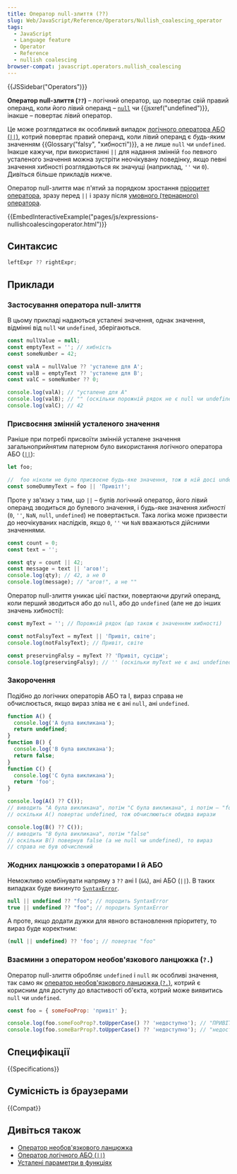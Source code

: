 ```yaml
---
title: Оператор null-злиття (??)
slug: Web/JavaScript/Reference/Operators/Nullish_coalescing_operator
tags:
  - JavaScript
  - Language feature
  - Operator
  - Reference
  - nullish coalescing
browser-compat: javascript.operators.nullish_coalescing
---
```


{{JSSidebar("Operators")}}

**Оператор null-злиття (`??`)** – логічний оператор, що повертає свій правий операнд, коли його лівий операнд – [`null`](/uk/docs/Web/JavaScript/Reference/Operators/null) чи {{jsxref("undefined")}}, інакше – повертає лівий оператор.

Це може розглядатися як особливий випадок [логічного оператора АБО (`||`)](/uk/docs/Web/JavaScript/Reference/Operators/Logical_OR), котрий повертає правий операнд, коли лівий операнд є _будь-яким_ значенням {{Glossary("falsy", "хибності")}}, а не лише `null` чи `undefined`. Інакше кажучи, при використанні `||` для надання змінній `foo` певного усталеного значення можна зустріти неочікувану поведінку, якщо певні значення хибності розглядаються як значущі (наприклад, `''` чи `0`). Дивіться більше прикладів нижче.

Оператор null-злиття має п'ятий за порядком зростання [пріоритет оператора](/uk/docs/Web/JavaScript/Reference/Operators/Operator_Precedence), зразу перед `||` і зразу після [умовного (тернарного) оператора](/uk/docs/Web/JavaScript/Reference/Operators/Conditional_Operator).

{{EmbedInteractiveExample("pages/js/expressions-nullishcoalescingoperator.html")}}

## Синтаксис

```js
leftExpr ?? rightExpr;
```

## Приклади

### Застосування оператора null-злиття

В цьому прикладі надаються усталені значення, однак значення, відмінні від `null` чи `undefined`, зберігаються.

```js
const nullValue = null;
const emptyText = ''; // хибність
const someNumber = 42;

const valA = nullValue ?? 'усталене для A';
const valB = emptyText ?? 'усталене для B';
const valC = someNumber ?? 0;

console.log(valA); // "усталене для A"
console.log(valB); // "" (оскільки порожній рядок не є null чи undefined)
console.log(valC); // 42
```

### Присвоєння змінній усталеного значення

Раніше при потребі присвоїти змінній усталене значення загальноприйнятим патерном було використання логічного оператора АБО ([`||`](/uk/docs/Web/JavaScript/Reference/Operators/Logical_OR)):

```js
let foo;

//  foo ніколи не було присвоєне будь-яке значення, тож в ній досі undefined
const someDummyText = foo || 'Привіт!';
```

Проте у зв'язку з тим, що `||` – булів логічний оператор, його лівий операнд зводиться до булевого значення, і будь-яке значення _хибності_ (`0`, `''`, `NaN`, `null`, `undefined`) не повертається. Така логіка може призвести до неочікуваних наслідків, якщо `0`, `''` чи `NaN` вважаються дійсними значеннями.

```js
const count = 0;
const text = '';

const qty = count || 42;
const message = text || 'агов!';
console.log(qty); // 42, а не 0
console.log(message); // "агов!", а не ""
```

Оператор null-злиття уникає цієї пастки, повертаючи другий операнд, коли перший зводиться або до `null`, або до `undefined` (але не до інших значень хибності):

```js
const myText = ''; // Порожній рядок (що також є значенням хибності)

const notFalsyText = myText || 'Привіт, світе';
console.log(notFalsyText); // Привіт, світе

const preservingFalsy = myText ?? 'Привіт, сусіди';
console.log(preservingFalsy); // '' (оскільки myText не є ані undefined, ані null)
```

### Закорочення

Подібно до логічних операторів АБО та І, вираз справа не обчислюється, якщо вираз зліва не є ані `null`, ані `undefined`.

```js
function A() {
  console.log('A була викликана');
  return undefined;
}
function B() {
  console.log('B була викликана');
  return false;
}
function C() {
  console.log('C була викликана');
  return 'foo';
}

console.log(A() ?? C());
// виводить "A була викликана", потім "C була викликана", і потім – "foo"
// оскільки A() повертає undefined, тож обчислюються обидва вирази

console.log(B() ?? C());
// виводить "B була викликана", потім "false"
// оскільки B() повернув false (а не null чи undefined), то вираз
// справа не був обчислений
```

### Жодних ланцюжків з операторами І й АБО

Неможливо комбінувати напряму з `??` ані І (`&&`), ані АБО (`||`). В таких випадках буде викинуто [`SyntaxError`](/uk/docs/Web/JavaScript/Reference/Global_Objects/SyntaxError).

```js example-bad
null || undefined ?? "foo"; // породить SyntaxError
true || undefined ?? "foo"; // породить SyntaxError
```

А проте, якщо додати дужки для явного встановлення пріоритету, то вираз буде коректним:

```js example-good
(null || undefined) ?? 'foo'; // повертає "foo"
```

### Взаємини з оператором необов'язкового ланцюжка (`?.`)

Оператор null-злиття обробляє `undefined` і `null` як особливі значення, так само як [оператор необов'язкового ланцюжка (`?.`)](/uk/docs/Web/JavaScript/Reference/Operators/Optional_chaining), котрий є корисним для доступу до властивості об'єкта, котрий може виявитись `null` чи `undefined`.

```js
const foo = { someFooProp: 'привіт' };

console.log(foo.someFooProp?.toUpperCase() ?? 'недоступно'); // "ПРИВІТ"
console.log(foo.someBarProp?.toUpperCase() ?? 'недоступно'); // "недоступно"
```

## Специфікації

{{Specifications}}

## Сумісність із браузерами

{{Compat}}

## Дивіться також

- [Оператор необов'язкового ланцюжка](/uk/docs/Web/JavaScript/Reference/Operators/Optional_chaining)
- [Оператор логічного АБО (`||`)](/uk/docs/Web/JavaScript/Reference/Operators/Logical_OR)
- [Усталені параметри в функціях](/uk/docs/Web/JavaScript/Reference/Functions/Default_parameters)
